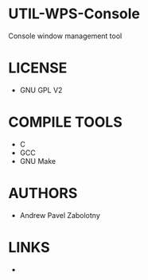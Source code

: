 UTIL-WPS-Console
================

Console window management tool


LICENSE
===============
* GNU GPL V2

COMPILE TOOLS
===============
* C
* GCC
* GNU Make

AUTHORS
===============
* Andrew Pavel Zabolotny

LINKS
===============
* 
